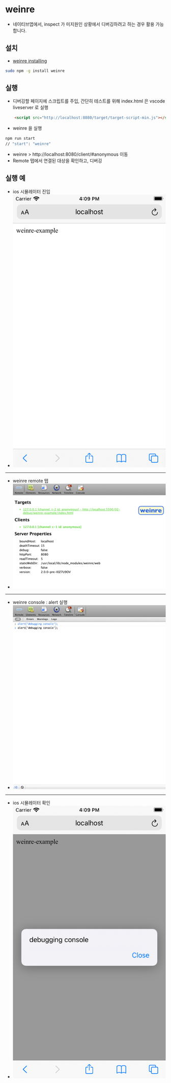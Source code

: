 # weinre
- 네이티브앱에서, inspect 가 미지원인 상황에서 디버깅하려고 하는 경우 활용 가능합니다.

## 설치
- [weinre installing](https://people.apache.org/~pmuellr/weinre/docs/latest/Installing.html)
```bash
sudo npm -g install weinre
```

## 실행
- 디버깅할 페이지에 스크립트를 주입, 간단히 테스트를 위해 index.html 은 vscode liveserver 로 실행
```html
    <script src="http://localhost:8080/target/target-script-min.js"></script>
```

- weinre 을 실행
```bash
npm run start
// "start": "weinre"
```

- weinre > http://localhost:8080/client/#anonymous 이동
- Remote 탭에서 연결된 대상을 확인하고, 디버깅

## 실행 예
- ios 시뮬레이터 진입
- ![ios_default](./screenshot/ios_default.png)

- - - 

- weinre remote 탭
- ![weinre_remote](./screenshot/weinre_remote.png)

- - -

- weinre console : alert 실행
- ![weinre_console](./screenshot/weinre_console.png)

- - -

- ios 시뮬레이터 확인
- ![ios_alert](./screenshot/ios_alert.png)
